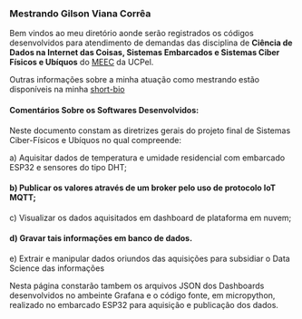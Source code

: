 ### Mestrando Gilson Viana Corrêa ###

Bem vindos ao meu diretório aonde serão registrados os códigos desenvolvidos para atendimento de demandas das disciplina de **Ciência de Dados na Internet das Coisas, Sistemas Embarcados e Sistemas Ciber Físicos e Ubíquos** do [MEEC](https://pos.ucpel.edu.br/ppgeec/) da UCPel.

Outras informações sobre a minha atuação como mestrando estão disponíveis na minha [short-bio](http://olaria.ucpel.edu.br/scfu/doku.php?id=gilson_viana_correa_short_bio)

#### Comentários Sobre os Softwares Desenvolvidos: ####
Neste documento constam as diretrizes gerais do projeto final de Sistemas Ciber-Físicos e Ubíquos no qual compreende:

a) Aquisitar dados de temperatura e umidade residencial com embarcado ESP32 e sensores do tipo DHT;
#### b) Publicar os valores através de um broker pelo uso de protocolo IoT MQTT; ####
c) Visualizar os dados aquisitados em dashboard de plataforma em nuvem;
#### d) Gravar tais informações em banco de dados. ####
e) Extrair e manipular dados oriundos das aquisições para subsidiar o Data Science das informações

Nesta página constarão tambem os arquivos JSON dos Dashboards desenvolvidos no ambeinte Grafana e o código fonte, em micropython, realizado no embarcado ESP32 para aquisição e publicação dos dados.


